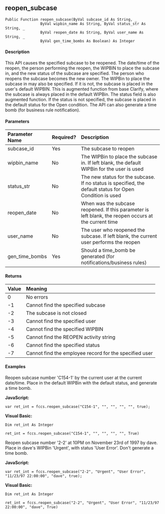 reopen_subcase
--------------

```
Public Function reopen_subcase(ByVal subcase_id As String, _
                ByVal wipbin_name As String, ByVal status_str As String, _
                ByVal reopen_date As String, ByVal user_name As String, _
                ByVal gen_time_bombs As Boolean) As Integer
```

#### Description

This API causes the specified subcase to be reopened. The date/time of the reopen, the person performing the reopen, the WIPBIN to place the subcase in, and the new status of the subcase are specified. The person who reopens the subcase becomes the new owner. The WIPBin to place the subcase in may also be specified. If it is not, the subcase is placed in the user's default WIPBIN. This is augmented function from base Clarify, where the subcase is always placed in the default WIPBin. The status field is also augmented function. If the status is not specified, the subcase is placed in the default status for the Open condition. The API can also generate a time bomb (for business rule notification).

#### Parameters

| Parameter Name | Required? | Description |
|:--- |:--- |:--- |
| subcase_id | Yes | The subcase to reopen |
| wipbin_name | No | The WIPBin to place the subcase in. If left blank, the default WIPBin for the user is used |
| status_str | No | The new status for the subcase. If no status is specified, the default status for Open Condition is used |
| reopen_date | No | When was the subcase reopened. If this parameter is left blank, the reopen occurs at the current time |
| user_name | No | The user who reopened the subcase. If left blank, the current user performs the reopen |
| gen_time_bombs | Yes | Should a time_bomb be generated (for notifications/business rules) |

#### Returns

| Value | Meaning |
|:--- |:--- |
| 0 | No errors |
| -1 | Cannot find the specified subcase |
| -2 | The subcase is not closed |
| -3 | Cannot find the specified user |
| -4 | Cannot find the specified WIPBIN |
| -5 | Cannot find the REOPEN activity string |
| -6 | Cannot find the specified status |
| -7 | Cannot find the employee record for the specified user |

#### Examples

Reopen subcase number 'C154-1' by the current user at the current date/time. Place in the default WIPBin with the default status, and generate a time bomb.

**JavaScript:**
```
var ret_int = fccs.reopen_subcase("C154-1", "", "", "", "", true);
```

**Visual Basic:**
```
Dim ret_int As Integer

ret_int = fccs.reopen_subcase("C154-1", "", "", "", "", True)
```

Reopen subcase number '2-2' at 10PM on November 23rd of 1997 by dave. Place in dave's WIPBin 'Urgent', with status 'User Error'. Don't generate a time bomb.

**JavaScript:**
```
var ret_int = fccs.reopen_subcase("2-2", "Urgent", "User Error", "11/23/97 22:00:00", "dave", true);
```

**Visual Basic:**
```
Dim ret_int As Integer

ret_int = fccs.reopen_subcase("2-2", "Urgent", "User Error", "11/23/97 22:00:00", "dave", True)
```